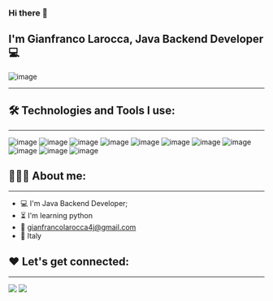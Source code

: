 ### Hi there 👋

## I'm Gianfranco Larocca, Java Backend Developer 💻

![image](https://github.com/Giancotsu/Giancotsu/blob/main/img/giphy.gif)

---

## 🛠️ Technologies and Tools I use:

---
![image](https://github.com/Giancotsu/Giancotsu/blob/main/img/spring_boot_ico.png "Spring Boot")
![image](https://github.com/Giancotsu/Giancotsu/blob/main/img/flutter_ico.png "Flutter")
![image](https://github.com/Giancotsu/Giancotsu/blob/main/img/hibernate_ico.png "Hibernate")
![image](https://github.com/Giancotsu/Giancotsu/blob/main/img/html_ico.png "HTML")
![image](https://github.com/Giancotsu/Giancotsu/blob/main/img/javascript_ico.png "Javascript")
![image](https://github.com/Giancotsu/Giancotsu/blob/main/img/java_ico.png "JAVA")
![image](https://github.com/Giancotsu/Giancotsu/blob/main/img/maven_ico.png "Maven")
![image](https://github.com/Giancotsu/Giancotsu/blob/main/img/mysql_ico.png "MYSQL")
![image](https://github.com/Giancotsu/Giancotsu/blob/main/img/postgres_ico.png "Postgres")
![image](https://github.com/Giancotsu/Giancotsu/blob/main/img/postman_ico.png "Postman")
![image](https://github.com/Giancotsu/Giancotsu/blob/main/img/github_ico.png "Git/Github")

## 👨🏻‍💻 About me:

---

- 💻 I'm Java Backend Developer;
- ⏳ I'm learning python
- 📧 gianfrancolarocca4j@gmail.com
- 🏡 Italy

## ❤️ Let's get connected:

---

[<img src="https://github.com/Giancotsu/Giancotsu/blob/main/img/linkedin_ico.png">](https://www.linkedin.com/in/gianfranco-larocca-25a6841a2/)
<a href="mailto:gianfrancolarocca4j@gmail.com?"><img src="https://github.com/Giancotsu/Giancotsu/blob/main/img/gmail_ico.png"/></a>